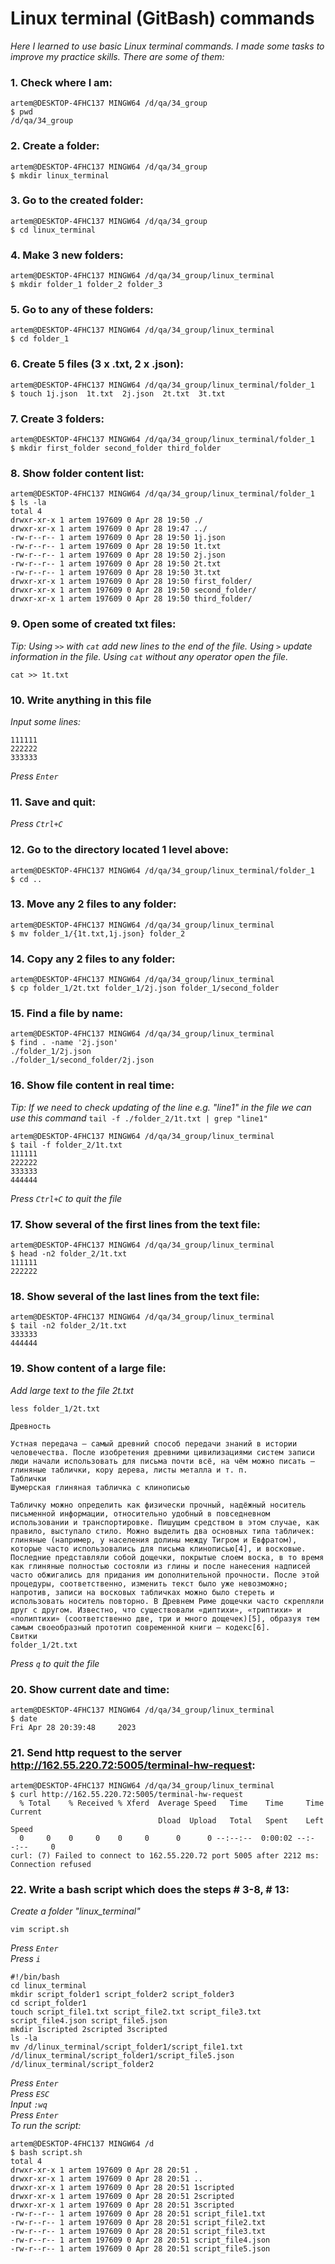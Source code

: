 # Linux terminal (GitBash) commands
*Here I learned to use basic Linux terminal commands. I made some tasks to improve my practice skills. There are some of them:*
### 1. Check where I am:
```
artem@DESKTOP-4FHC137 MINGW64 /d/qa/34_group
$ pwd
/d/qa/34_group
```
### 2. Create a folder: 
```
artem@DESKTOP-4FHC137 MINGW64 /d/qa/34_group
$ mkdir linux_terminal
```
### 3. Go to the created folder: 
```
artem@DESKTOP-4FHC137 MINGW64 /d/qa/34_group
$ cd linux_terminal
```
### 4. Make 3 new folders:
```
artem@DESKTOP-4FHC137 MINGW64 /d/qa/34_group/linux_terminal
$ mkdir folder_1 folder_2 folder_3
```
### 5. Go to any of these folders:
```
artem@DESKTOP-4FHC137 MINGW64 /d/qa/34_group/linux_terminal
$ cd folder_1
```
### 6. Create 5 files (3 x .txt, 2 x .json):
```
artem@DESKTOP-4FHC137 MINGW64 /d/qa/34_group/linux_terminal/folder_1
$ touch 1j.json  1t.txt  2j.json  2t.txt  3t.txt
```

### 7. Create 3 folders:
```
artem@DESKTOP-4FHC137 MINGW64 /d/qa/34_group/linux_terminal/folder_1
$ mkdir first_folder second_folder third_folder
```

### 8. Show folder content list:
```
artem@DESKTOP-4FHC137 MINGW64 /d/qa/34_group/linux_terminal/folder_1
$ ls -la
total 4
drwxr-xr-x 1 artem 197609 0 Apr 28 19:50 ./
drwxr-xr-x 1 artem 197609 0 Apr 28 19:47 ../
-rw-r--r-- 1 artem 197609 0 Apr 28 19:50 1j.json
-rw-r--r-- 1 artem 197609 0 Apr 28 19:50 1t.txt
-rw-r--r-- 1 artem 197609 0 Apr 28 19:50 2j.json
-rw-r--r-- 1 artem 197609 0 Apr 28 19:50 2t.txt
-rw-r--r-- 1 artem 197609 0 Apr 28 19:50 3t.txt
drwxr-xr-x 1 artem 197609 0 Apr 28 19:50 first_folder/
drwxr-xr-x 1 artem 197609 0 Apr 28 19:50 second_folder/
drwxr-xr-x 1 artem 197609 0 Apr 28 19:50 third_folder/
```
### 9. Open some of created txt files:
*Tip: Using `>>` with `cat` add new lines to the end of the file. Using `>` update information in the file. Using `cat` without any operator open the file.*
```
cat >> 1t.txt
```

### 10. Write anything in this file  
*Input some lines:* 
```
111111  
222222 
333333
```
*Press `Enter`*

### 11. Save and quit: 
*Press `Ctrl+C`*

### 12. Go to the directory located 1 level above:
```
artem@DESKTOP-4FHC137 MINGW64 /d/qa/34_group/linux_terminal/folder_1
$ cd ..
```

### 13. Move any 2 files to any folder:
```
artem@DESKTOP-4FHC137 MINGW64 /d/qa/34_group/linux_terminal
$ mv folder_1/{1t.txt,1j.json} folder_2
```
### 14. Copy any 2 files to any folder:
```
artem@DESKTOP-4FHC137 MINGW64 /d/qa/34_group/linux_terminal
$ cp folder_1/2t.txt folder_1/2j.json folder_1/second_folder
```

### 15. Find a file by name:
```
artem@DESKTOP-4FHC137 MINGW64 /d/qa/34_group/linux_terminal
$ find . -name '2j.json'
./folder_1/2j.json
./folder_1/second_folder/2j.json
```

### 16. Show file content in real time: 
*Tip: If we need to check updating of the line e.g. "line1" in the file we can use this command* `tail -f ./folder_2/1t.txt | grep "line1"`

```
artem@DESKTOP-4FHC137 MINGW64 /d/qa/34_group/linux_terminal
$ tail -f folder_2/1t.txt
111111
222222
333333
444444
```
*Press `Ctrl+C` to quit the file*

### 17. Show several of the first lines from the text file: 
```
artem@DESKTOP-4FHC137 MINGW64 /d/qa/34_group/linux_terminal
$ head -n2 folder_2/1t.txt
111111
222222
```
### 18. Show several of the last lines from the text file:
```
artem@DESKTOP-4FHC137 MINGW64 /d/qa/34_group/linux_terminal
$ tail -n2 folder_2/1t.txt
333333
444444
```

### 19. Show content of a large file: 
*Add large text to the file 2t.txt*
```
less folder_1/2t.txt
```
```
Древность

Устная передача — самый древний способ передачи знаний в истории человечества. После изобретения древними цивилизациями систем записи люди начали использовать для письма почти всё, на чём можно писать — глиняные таблички, кору дерева, листы металла и т. п.
Таблички
Шумерская глиняная табличка с клинописью

Табличку можно определить как физически прочный, надёжный носитель письменной информации, относительно удобный в повседневном использовании и транспортировке. Пишущим средством в этом случае, как правило, выступало стило. Можно выделить два основных типа табличек: глиняные (например, у населения долины между Тигром и Евфратом), которые часто использовались для письма клинописью[4], и восковые. Последние представляли собой дощечки, покрытые слоем воска, в то время как глиняные полностью состояли из глины и после нанесения надписей часто обжигались для придания им дополнительной прочности. После этой процедуры, соответственно, изменить текст было уже невозможно; напротив, записи на восковых табличках можно было стереть и использовать носитель повторно. В Древнем Риме дощечки часто скрепляли друг с другом. Известно, что существовали «диптихи», «триптихи» и «полиптихи» (соответственно две, три и много дощечек)[5], образуя тем самым своеобразный прототип современной книги — кодекс[6].
Свитки
folder_1/2t.txt
```

*Press `q` to quit the file*
### 20. Show current date and time: 
```
artem@DESKTOP-4FHC137 MINGW64 /d/qa/34_group/linux_terminal
$ date
Fri Apr 28 20:39:48     2023
```
### 21. Send http request to the server http://162.55.220.72:5005/terminal-hw-request:  
```
artem@DESKTOP-4FHC137 MINGW64 /d/qa/34_group/linux_terminal
$ curl http://162.55.220.72:5005/terminal-hw-request
  % Total    % Received % Xferd  Average Speed   Time    Time     Time  Current
                                 Dload  Upload   Total   Spent    Left  Speed
  0     0    0     0    0     0      0      0 --:--:--  0:00:02 --:--:--     0
curl: (7) Failed to connect to 162.55.220.72 port 5005 after 2212 ms: Connection refused
```

### 22. Write a bash script which does the steps # 3-8, # 13:  
*Create a folder "linux_terminal"*    
```
vim script.sh
```
*Press `Enter`*  
*Press `i`* 
```
#!/bin/bash 
cd linux_terminal  
mkdir script_folder1 script_folder2 script_folder3 
cd script_folder1  
touch script_file1.txt script_file2.txt script_file3.txt script_file4.json script_file5.json 
mkdir 1scripted 2scripted 3scripted  
ls -la  
mv /d/linux_terminal/script_folder1/script_file1.txt /d/linux_terminal/script_folder1/script_file5.json /d/linux_terminal/script_folder2
```
*Press `Enter`*  
*Press `ESC`*  
*Input `:wq`*  
*Press `Enter`*  
*To run the script:*
```
artem@DESKTOP-4FHC137 MINGW64 /d
$ bash script.sh
total 4
drwxr-xr-x 1 artem 197609 0 Apr 28 20:51 .
drwxr-xr-x 1 artem 197609 0 Apr 28 20:51 ..
drwxr-xr-x 1 artem 197609 0 Apr 28 20:51 1scripted
drwxr-xr-x 1 artem 197609 0 Apr 28 20:51 2scripted
drwxr-xr-x 1 artem 197609 0 Apr 28 20:51 3scripted
-rw-r--r-- 1 artem 197609 0 Apr 28 20:51 script_file1.txt
-rw-r--r-- 1 artem 197609 0 Apr 28 20:51 script_file2.txt
-rw-r--r-- 1 artem 197609 0 Apr 28 20:51 script_file3.txt
-rw-r--r-- 1 artem 197609 0 Apr 28 20:51 script_file4.json
-rw-r--r-- 1 artem 197609 0 Apr 28 20:51 script_file5.json
```

